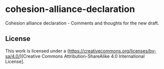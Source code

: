 # cohesion-alliance-declaration
Cohesion alliance declaration - Comments and thoughts for the new draft.

## License

This work is licensed under a (https://creativecommons.org/licenses/by-sa/4.0/)[Creative Commons Attribution-ShareAlike 4.0 International License].
